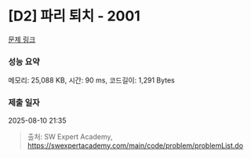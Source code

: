 # [D2] 파리 퇴치 - 2001 

[문제 링크](https://swexpertacademy.com/main/code/problem/problemDetail.do?contestProbId=AV5PzOCKAigDFAUq) 

### 성능 요약

메모리: 25,088 KB, 시간: 90 ms, 코드길이: 1,291 Bytes

### 제출 일자

2025-08-10 21:35



> 출처: SW Expert Academy, https://swexpertacademy.com/main/code/problem/problemList.do